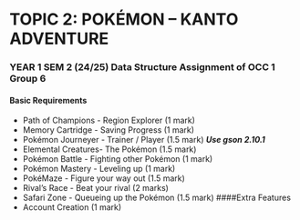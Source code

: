 # TOPIC 2: POKÉMON – KANTO ADVENTURE
### YEAR 1 SEM 2 (24/25) Data Structure Assignment of OCC 1 Group 6
#### Basic Requirements
* Path of Champions - Region Explorer (1 mark)
* Memory Cartridge - Saving Progress (1 mark)
* Pokémon Journeyer - Trainer / Player (1.5 mark) ***Use gson 2.10.1***
* Elemental Creatures- The Pokémon (1.5 mark)
* Pokémon Battle - Fighting other Pokémon (1 mark)
* Pokémon Mastery - Leveling up (1 mark)
* PokéMaze - Figure your way out (1.5 mark)
* Rival’s Race - Beat your rival (2 marks)
* Safari Zone - Queueing up the Pokémon (1.5 mark)
  ####Extra Features
* Account Creation (1 mark)
